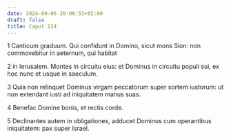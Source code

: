 ```yaml
---
date: 2024-09-06 20:00:53+02:00
draft: false
title: Caput 124
---
```





1 Canticum graduum. Qui confidunt in Domino, sicut mons Sion: non commovebitur in aeternum, qui habitat

2 in Ierusalem. Montes in circuitu eius: et Dominus in circuitu populi sui, ex hoc nunc et usque in saeculum.

3 Quia non relinquet Dominus virgam peccatorum super sortem iustorum: ut non extendant iusti ad iniquitatem manus suas.

4 Benefac Domine bonis, et rectis corde.

5 Declinantes autem in obligationes, adducet Dominus cum operantibus iniquitatem: pax super Israel.

